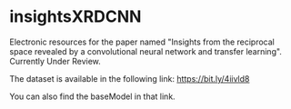 # insightsXRDCNN
Electronic resources for the paper named "Insights from the reciprocal space revealed by a convolutional neural network and transfer learning".
Currently Under Review.

The dataset is available in the following link: https://bit.ly/4iivld8 

You can also find the baseModel in that link.
